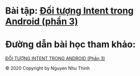 # Bài tập: <a href="https://github.com/nguyennhuthinh14/intent3">Đối tượng Intent trong Android (phần 3)</a>
# Đường dẫn bài học tham khảo:
<a href="https://ngocminhtran.com/2018/11/05/doi-tuong-intent-trong-android-phan-3/">ĐỐI TƯỢNG INTENT TRONG ANDROID (Phần 3)</a>



© 2020 Copyright by Nguyen Nhu Thinh
